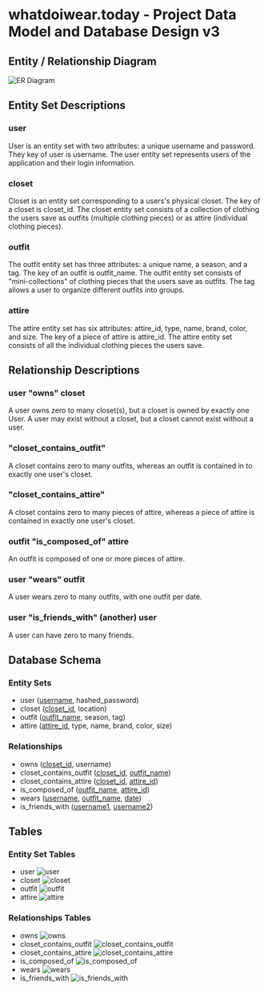 # whatdoiwear.today - Project Data Model and Database Design v3

## Entity / Relationship Diagram

![ER Diagram](../images/database_design_3.0.png)

## Entity Set Descriptions

### user

User is an entity set with two attributes: a unique username and password. They key of user is username. The user entity set represents users of the application and their login information.

### closet

Closet is an entity set corresponding to a users's physical closet. The key of a closet is closet_id. The closet entity set consists of a collection of clothing the users save as outfits (multiple clothing pieces) or as attire (individual clothing pieces).

### outfit

The outfit entity set has three attributes: a unique name, a season, and a tag. The key of an outfit is outfit_name. The outfit entity set consists of "mini-collections" of clothing pieces that the users save as outfits. The tag allows a user to organize different outfits into groups.

### attire

The attire entity set has six attributes: attire_id, type, name, brand, color, and size. The key of a piece of attire is attire_id. The attire entity set consists of all the individual clothing pieces the users save.

## Relationship Descriptions

### user "owns" closet

A user owns zero to many closet(s), but a closet is owned by exactly one User. A user may exist without a closet, but a closet cannot exist without a user.

### "closet_contains_outfit"

A closet contains zero to many outfits, whereas an outfit is contained in to exactly one user's closet.

### "closet_contains_attire"

A closet contains zero to many pieces of attire, whereas a piece of attire is contained in exactly one user's closet.

### outfit "is_composed_of" attire

An outfit is composed of one or more pieces of attire.

### user "wears" outfit

A user wears zero to many outfits, with one outfit per date. 

### user "is_friends_with" (another) user

A user can have zero to many friends.

## Database Schema

### Entity Sets

* user (<ins>username</ins>, hashed_password)
* closet (<ins>closet_id</ins>, location)
* outfit (<ins>outfit_name</ins>, season, tag)
* attire (<ins>attire_id</ins>, type, name, brand, color, size)

### Relationships

* owns (<ins>closet_id</ins>, username)
* closet_contains_outfit (<ins>closet_id</ins>, <ins>outfit_name</ins>)
* closet_contains_attire (<ins>closet_id</ins>, <ins>attire_id</ins>)
* is_composed_of (<ins>outfit_name</ins>, <ins>attire_id</ins>)
* wears (<ins>username</ins>, <ins>outfit_name</ins>, <ins>date</ins>)
* is_friends_with (<ins>username1</ins>, <ins>username2</ins>)

## Tables

### Entity Set Tables

* user
![user](../images/table-screenshots-design-v3/user.png)
* closet
![closet](../images/table-screenshots-design-v3/closet.png)
* outfit
![outfit](../images/table-screenshots-design-v3/outfit.png)
* attire
![attire](../images/table-screenshots-design-v3/attire.png)

### Relationships Tables

* owns
![owns](../images/table-screenshots-design-v3/owns.png)
* closet_contains_outfit
![closet_contains_outfit](../images/table-screenshots-design-v3/closet_contains_outfit.png)
* closet_contains_attire
![closet_contains_attire](../images/table-screenshots-design-v3/closet_contains_attire.png)
* is_composed_of
![is_composed_of](../images/table-screenshots-design-v3/is_composed_of.png)
* wears
![wears](../images/table-screenshots-design-v3/wears.png)
* is_friends_with
![is_friends_with](../images/table-screenshots-design-v3/is_friends_with.png)